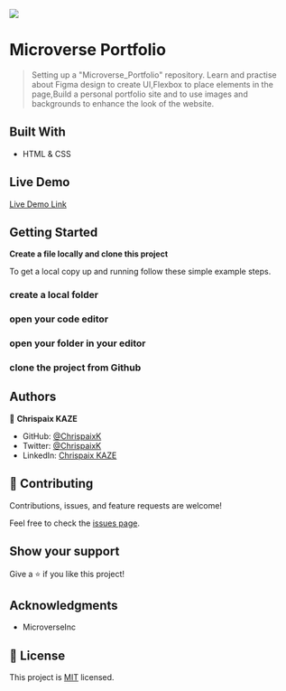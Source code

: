 ![](https://img.shields.io/badge/Microverse-blueviolet)

# Microverse Portfolio

> Setting up a "Microverse_Portfolio" repository. Learn and practise about Figma design to create UI,Flexbox to place elements in the page,Build a personal portfolio site and to use images and backgrounds to enhance the look of the website.


## Built With

- HTML & CSS

## Live Demo

[Live Demo Link](https://chrispaixk.github.io/Microverse_Portfolio/)

## Getting Started

**Create a file locally and clone this project**


To get a local copy up and running follow these simple example steps.

### create a local folder

### open your code editor

### open your folder in your editor

### clone the project from Github




## Authors

👤 **Chrispaix KAZE**

- GitHub: [@ChrispaixK](https://github.com/ChrispaixK)
- Twitter: [@ChrispaixK](https://twitter.com/ChrispaixK)
- LinkedIn: [Chrispaix KAZE](https://www.linkedin.com/in/chrispaix-kaze-70445a175/)


## 🤝 Contributing

Contributions, issues, and feature requests are welcome!

Feel free to check the [issues page](../../issues/).

## Show your support

Give a ⭐️ if you like this project!

## Acknowledgments

- MicroverseInc

## 📝 License

This project is [MIT](./MIT.md) licensed.

